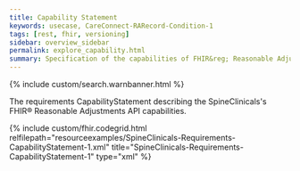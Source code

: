 ```yaml
---
title: Capability Statement
keywords: usecase, CareConnect-RARecord-Condition-1
tags: [rest, fhir, versioning]
sidebar: overview_sidebar
permalink: explore_capability.html
summary: Specification of the capabilities of FHIR&reg; Reasonable Adjustments API server implementations.
---
```

{% include custom/search.warnbanner.html %}

The requirements CapabilityStatement describing the SpineClinicals's FHIR&reg; Reasonable Adjustments API capabilities.

{% include custom/fhir.codegrid.html
relfilepath="resourceexamples/SpineClinicals-Requirements-CapabilityStatement-1.xml"
title="SpineClinicals-Requirements-CapabilityStatement-1"
type="xml" %}
